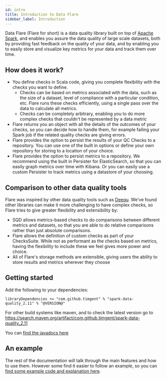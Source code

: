 ```yaml
---
id: intro
title: Introduction to Data Flare
sidebar_label: Introduction
---
```


Data Flare (Flare for short) is a data quality library built on top of [Apache Spark](https://spark.apache.org/), and enables
you assure the data quality of large scale datasets, both by providing fast feedback on the quality of your data, and
by enabling you to easily store and visualize key metrics for your data and track them over time.

## How does it work?
* You define checks in Scala code, giving you complete flexibility with the checks you want to define.
  * Checks can be based on metrics associated with the data, such as the size of a dataset, level of compliance with a
particular condition, etc. Flare runs these checks efficiently, using a single pass over the data to calculate all
metrics.
  * Checks can be completely arbitrary, enabling you to do more complex checks that couldn't be represented by a data 
metric
* Flare returns you an object with all the details of the outcomes of your checks, so you can decide how to
handle them, for example failing your Spark job if the related quality checks are giving errors.
* Flare provides the option to persist the results of your QC Checks to a repository. You can use one of the
built in options or define your own repository for storing to a location of your choice.
* Flare provides the option to persist metrics to a repository. We recommend using the built in Persister for 
ElasticSearch, so that you can easily graph metrics over time with Kibana. Or you can easily use a custom Persister to
track metrics using a datastore of your choosing.

## Comparison to other data quality tools
Flare was inspired by other data quality tools such as [Deequ](https://github.com/awslabs/deequ). We've found other
libraries can make it more challenging to have complex checks, so Flare tries to give greater flexibility and
extensibility by:

* SQD allows metrics-based checks to do comparisons between different metrics and datasets, so that you are able to do
relative comparisons rather than just absolute comparisons.
* Flare allows the definition of custom checks as part of your ChecksSuite. While not as performant as the checks based on
metrics, having the flexibility to include these we feel gives more power and choice.
* All of Flare's storage methods are extensible, giving users the ability to store results and metrics wherever they 
choose

## Getting started
Add the following to your dependencies:
```
libraryDependencies += "com.github.timgent" % "spark-data-quality_2.11" % "@VERSION@"
```
For other build systems like maven, and to check the latest version go to 
https://search.maven.org/artifact/com.github.timgent/spark-data-quality_2.11

You can [find the javadocs here](https://www.javadoc.io/doc/com.github.timgent/spark-data-quality_2.11/latest/index.html#package)

## An example
The rest of the documentation will talk through the main features and how to use them. However some find it easier to
follow an example, so you can 
[find some example code and explanation here](https://github.com/timgent/spark-data-quality/tree/master/src/main/scala/com/github/timgent/data-flare/examples).
